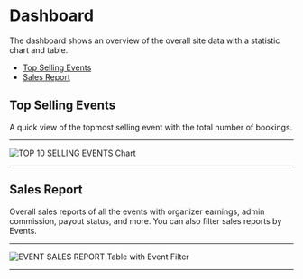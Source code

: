 # Dashboard

The dashboard shows an overview of the overall site data with a statistic chart and table.

- [Top Selling Events](#top-selling-events)
- [Sales Report](#sales-report)


<a name="top-selling-events"></a>
## Top Selling Events

A quick view of the topmost selling event with the total number of bookings.

---

![TOP 10 SELLING EVENTS Chart](/images/dashboard-top-selling.jpg "TOP 10 SELLING EVENTS Chart")

---


<a name="sales-report"></a>
## Sales Report

Overall sales reports of all the events with organizer earnings, admin commission, payout status, and more. You can also filter sales reports by Events.

---

![EVENT SALES REPORT Table with Event Filter](/images/dashboard-sales-report.jpg "EVENT SALES REPORT Table with Event Filter")

---

